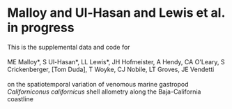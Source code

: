 # Malloy and Ul-Hasan and Lewis et al. in progress

This is the supplemental data and code for </br></br>
ME Malloy*, S Ul-Hasan*, LL Lewis*, JH Hofmeister, A Hendy, CA O'Leary, S Crickenberger, [Tom Duda], T Woyke, CJ Nobile, LT Groves, JE Vendetti </br></br>
on the spatiotemporal variation of venomous marine gastropod *Californiconus californicus* shell allometry along the Baja-California coastline
